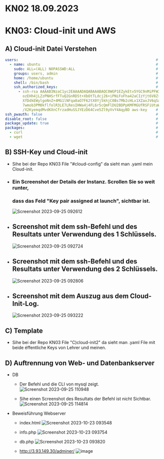 # KN02 18.09.2023 


# KN03: Cloud-init und AWS

## A) Cloud-init Datei Verstehen

```YAML 
users:                                                               # Benutzerkonfiguration
  - name: ubuntu                                                     # Benutzername
    sudo: ALL=(ALL) NOPASSWD:ALL                                     # sudo-regeln für diesen benutzer
    groups: users, admin                                             # Benutzer ist Mitglied in den Gruppen "users" und "admin"
    home: /home/ubuntu                                               # Benutzerverzeichnis: /home/ubuntu
    shell: /bin/bash                                                 # Verwendete Shell: /bin/bash
    ssh_authorized_keys:                                             # SSH-öffentlicher Schlüssel zur Authentifizierung
      - ssh-rsa AAAAB3NzaC1yc2EAAAADAQABAAABAQC0WGP1EZykEtv5YGC9nMiPFW3U3DmZNzKFO5nEu6u
        ozEHh4jLZzPNHSrfFTuQ2GnRDSt+XbOtTLdcj26+iPNiFoFha42aCIzYjt6V8Z+SQ9pzF4jPPzxw
        XfDdkEWylgoNnZ+4MG1lNFqa8aO7F62tX0Yj5khjC0Bs7Mb2cHLx1XZaxJV6qSaulDuBbLYe8QUZXkMc
        7wmob3PM0kflfolR3LE7LResIHWa4j4FL6r5cQmFlDU2BDPpKMFMGUfRSFiUtaWBNXFOWHQBC2+
        /X2KyemqdMvdKXnCfrzadHuSSJYEzD64Cve5Zl9yVvY4AqyBD aws-key    # Öffentlicher SSH-Schlüssel
ssh_pwauth: false                                                    # SSH-Passwort-Authentifizierung ist deaktiviert
disable_root: false                                                  # Das Deaktivieren des Root-Benutzers ist deaktiviert
package_update: true                                                 # Paketaktualisierungen werden durchgeführt
packages:                                                            # Zusätzliche Pakete, die installiert werden
  - curl                                                             # Paket: curl
  - wget                                                             # Paket: wget

```


## B) SSH-Key und Cloud-init

- Sihe bei der Repo KN03 File "#cloud-config" da sieht man .yaml mein Cloud-init.
  
- ### Ein Screenshot der Details der Instanz. Scrollen Sie so weit runter,
  ### dass das Feld "Key pair assigned at launch", sichtbar ist.
  ![Screenshot 2023-09-25 092612](https://github.com/xmin12/m346_Jasmin.jeya/assets/112725311/186c29e1-6c72-49f1-97e5-c15cfaee87cb)

- ## Screenshot mit dem ssh-Befehl und des Resultats unter Verwendung des 1 Schlüssels.
  ![Screenshot 2023-09-25 092724](https://github.com/xmin12/m346_Jasmin.jeya/assets/112725311/eaac21fe-8801-4743-952c-560d01c5a837)

- ## Screenshot mit dem ssh-Befehl und des Resultats unter Verwendung des 2 Schlüssels.
  ![Screenshot 2023-09-25 092806](https://github.com/xmin12/m346_Jasmin.jeya/assets/112725311/10ebadc1-7c15-4a85-bc4f-64af30cfd0d2)


- ## Screenshot mit dem Auszug aus dem Cloud-Init-Log.
  ![Screenshot 2023-09-25 093222](https://github.com/xmin12/m346_Jasmin.jeya/assets/112725311/a57289c0-b056-4486-b9af-e52ba34ebf0b)

## C) Template

- Sihe bei der Repo KN03 File "C)cloud-init2" da sieht man .yaml File mit beide éffentliche Keys von Lehrer und meinen.

## D) Auftrennung von Web- und Datenbankserver

* DB
  - Der Befehl und die CLI von mysql zeigt.
    ![Screenshot 2023-09-25 110948](https://github.com/xmin12/m346_Jasmin.jeya/assets/112725311/0503cfc2-952a-4a88-97e2-1fae74eb3834)
    
  - Sihe einen Screenshot des Resultats der Befehl ist nicht Sichtbar.
  ![Screenshot 2023-09-25 114814](https://github.com/xmin12/m346_Jasmin.jeya/assets/112725311/4af00104-34b3-471e-8fbe-47c5b8850ba2)


* Beweisführung Webserver
  - index.html
  ![Screenshot 2023-10-23 093548](https://github.com/xmin12/m346_Jasmin.jeya/assets/112725311/8791a33f-2fa6-4499-8549-4a4aee38dc93)

  - info.php
  ![Screenshot 2023-10-23 093754](https://github.com/xmin12/m346_Jasmin.jeya/assets/112725311/503fc1b7-8876-46ad-ba95-cc0d09dd14fd)

  - db.php
  ![Screenshot 2023-10-23 093820](https://github.com/xmin12/m346_Jasmin.jeya/assets/112725311/f78b2fe4-b707-430a-8641-51f6fbec3031)

  - http://3.93.149.30/adminer/
 ![image](https://github.com/xmin12/m346_Jasmin.jeya/assets/112725311/63bfb711-555e-4128-8dde-91af1f992194)


